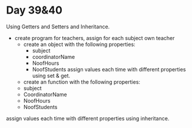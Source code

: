 # Day 39&40

Using Getters and Setters and Inheritance.

+ create program for teachers, assign for each subject own teacher
  - create an object with the following properties:
    - subject
    - coordinatorName
    - NoofHours
    - NoofStudents
assign values each time with different properties using set & get.
  - create an function with the following properties:
  - subject 
  - CoordinatorName
  - NoofHours
  - NoofStudents

assign values each time with different properties using inheritance.